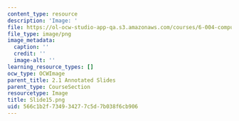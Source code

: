 ```yaml
---
content_type: resource
description: 'Image: '
file: https://ol-ocw-studio-app-qa.s3.amazonaws.com/courses/6-004-computation-structures-spring-2017/566c1b2f734934277c5d7b038f6cb906_Slide15.png
file_type: image/png
image_metadata:
  caption: ''
  credit: ''
  image-alt: ''
learning_resource_types: []
ocw_type: OCWImage
parent_title: 2.1 Annotated Slides
parent_type: CourseSection
resourcetype: Image
title: Slide15.png
uid: 566c1b2f-7349-3427-7c5d-7b038f6cb906
---
```

